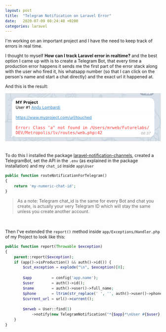 ```yaml
---
layout: post
title:  "Telegram Notification on Laravel Error"
date:   2020-07-09 08:24:48 +0200
categories: laravel
---
```


I'm working on an important project and I have the need to keep track of errors in real time.

I thought to myself **How can I track Laravel error in realtime?** and the best option I came up with is to create a Telegram Bot, that every time a production error happens it sends me the first part of the error stack along with the user who fired it, his whatsapp number (so that I can click on the person's name and start a chat directly) and the exact url it happened at.

And this is the result:

![image](/images/tg-bot-error.png)
<br><br><br>
To do this I installed the package [laravel-notification-channels](https://github.com/laravel-notification-channels/telegram), created a TelegramBot, set the API in the `.env` (as explained in the package installation) and my `chat_id` inside `app\User`

```php
public function routeNotificationForTelegram()
{
    return 'my-numeric-chat-id';
}
```

> As a note: Telegram chat_id is the same for every Bot and chat you create, is actually your very Telegram ID which will stay the same unless you create another account.

<br><br>
Then I've extended the `report()` method inside `app/Exceptions/Handler.php` of my Project to look like this:

```php
public function report(Throwable $exception)
{
    parent::report($exception);
    if (app()->isProduction() && auth()->id()) {
        $cut_exception = explode("\n", $exception)[0];

        $app         = config('app.name');
        $user        = auth()->id();
        $name        = auth()->user()->full_name;
        $phone       = ltrim(str_replace(' ', '', auth()->user()->phone), '0');
        $current_url = url()->current();

        $mrweb = User::find(1)
            ->notify(new TelegramNotification("*{$app}*\nUser #{$user} [{$name}](https://wa.me/{$phone})\n\n{$current_url}\n\n`{$cut_exception}`"));
    }
}
```